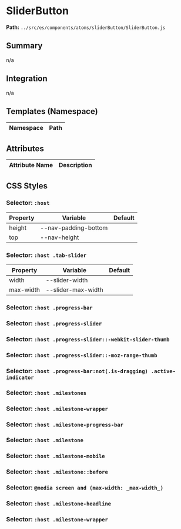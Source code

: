 # SliderButton

**Path:** `../src/es/components/atoms/sliderButton/SliderButton.js`

## Summary

n/a

## Integration

n/a

## Templates (Namespace)

| Namespace | Path |
|------|------|

## Attributes

| Attribute Name | Description |
|----------------|-------------|

## CSS Styles

### Selector: `:host`

| Property | Variable | Default |
|----------|----------|----------|
| height | --nav-padding-bottom |  |
| top | --nav-height |  |

### Selector: `:host .tab-slider`

| Property | Variable | Default |
|----------|----------|----------|
| width | --slider-width |  |
| max-width | --slider-max-width |  |

### Selector: `:host .progress-bar`


### Selector: `:host .progress-slider`


### Selector: `:host .progress-slider::-webkit-slider-thumb`


### Selector: `:host .progress-slider::-moz-range-thumb`


### Selector: `:host .progress-bar:not(.is-dragging) .active-indicator`


### Selector: `:host .milestones`


### Selector: `:host .milestone-wrapper`


### Selector: `:host .milestone-progress-bar`


### Selector: `:host .milestone`


### Selector: `:host .milestone-mobile`


### Selector: `:host .milestone::before`


### Selector: `@media screen and (max-width: _max-width_)`


### Selector: `:host .milestone-headline`


### Selector: `:host .milestone-wrapper`


